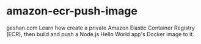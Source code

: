 # amazon-ecr-push-image
geshan.com  Learn how create a private Amazon Elastic Container Registry (ECR), then build and push a Node.js Hello World app's Docker image to it.
